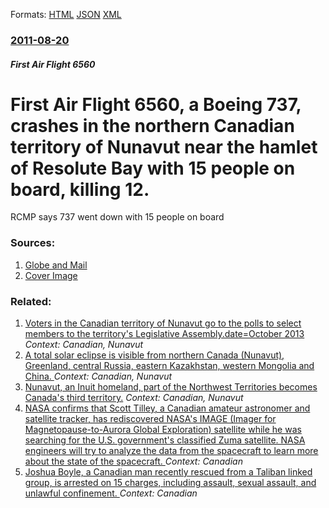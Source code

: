 
Formats: [HTML](/news/2011/08/20/first-air-flight-6560-a-boeing-737-crashes-in-the-northern-canadian-territory-of-nunavut-near-the-hamlet-of-resolute-bay-with-15-people-on.html)  [JSON](/news/2011/08/20/first-air-flight-6560-a-boeing-737-crashes-in-the-northern-canadian-territory-of-nunavut-near-the-hamlet-of-resolute-bay-with-15-people-on.json)  [XML](/news/2011/08/20/first-air-flight-6560-a-boeing-737-crashes-in-the-northern-canadian-territory-of-nunavut-near-the-hamlet-of-resolute-bay-with-15-people-on.xml)  

### [2011-08-20](/news/2011/08/20/index.md)

##### First Air Flight 6560
# First Air Flight 6560, a Boeing 737, crashes in the northern Canadian territory of Nunavut near the hamlet of Resolute Bay with 15 people on board, killing 12. 

RCMP says 737 went down with 15 people on board


### Sources:

1. [Globe and Mail](https://www.theglobeandmail.com/news/national/nunavut-town-reeling-after-plane-crash-kills-12/article2136238/)
1. [Cover Image](https://beta.theglobeandmail.com/resizer/GK-8vxp9nXnDV2X25SjzLJ2ERd4=/1200x0/arc-anglerfish-tgam-prod-tgam.s3.amazonaws.com/public/UF3PZXYO5ZGHHBJQGEBKEKWRDU)

### Related:

1. [Voters in the Canadian territory of Nunavut go to the polls to select members to the territory's Legislative Assembly.date=October 2013](/news/2013/10/28/voters-in-the-canadian-territory-of-nunavut-go-to-the-polls-to-select-members-to-the-territory-s-legislative-assembly-date-october-2013.md) _Context: Canadian, Nunavut_
2. [ A total solar eclipse is visible from northern Canada (Nunavut), Greenland, central Russia, eastern Kazakhstan, western Mongolia and China. ](/news/2008/08/1/a-total-solar-eclipse-is-visible-from-northern-canada-nunavut-greenland-central-russia-eastern-kazakhstan-western-mongolia-and-china.md) _Context: Canadian, Nunavut_
3. [ Nunavut, an Inuit homeland, part of the Northwest Territories becomes Canada's third territory.](/news/1999/04/1/nunavut-an-inuit-homeland-part-of-the-northwest-territories-becomes-canada-s-third-territory.md) _Context: Canadian, Nunavut_
4. [NASA confirms that Scott Tilley, a Canadian amateur astronomer and satellite tracker, has rediscovered NASA's IMAGE (Imager for Magnetopause-to-Aurora Global Exploration) satellite while he was searching for the U.S. government's classified Zuma satellite. NASA engineers will try to analyze the data from the spacecraft to learn more about the state of the spacecraft. ](/news/2018/02/1/nasa-confirms-that-scott-tilley-a-canadian-amateur-astronomer-and-satellite-tracker-has-rediscovered-nasa-s-image-imager-for-magnetopause.md) _Context: Canadian_
5. [Joshua Boyle, a Canadian man recently rescued from a Taliban linked group, is arrested on 15 charges, including assault, sexual assault, and unlawful confinement. ](/news/2018/01/2/joshua-boyle-a-canadian-man-recently-rescued-from-a-taliban-linked-group-is-arrested-on-15-charges-including-assault-sexual-assault-and.md) _Context: Canadian_
